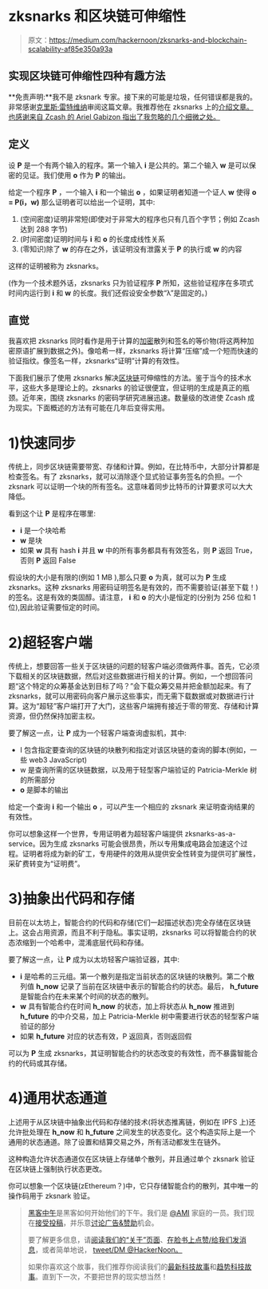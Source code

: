 # zksnarks 和区块链可伸缩性

> 原文：<https://medium.com/hackernoon/zksnarks-and-blockchain-scalability-af85e350a93a>

## 实现区块链可伸缩性四种有趣方法

**免责声明:**我不是 zksnark 专家。接下来的可能是垃圾，任何错误都是我的。非常感谢[克里斯·雷特维纳](/@chriseth)审阅这篇文章。我推荐他在 zksnarks 上的[介绍文章。也感谢来自 Zcash 的 Ariel Gabizon 指出了我忽略的几个细微之处。](http://chriseth.github.io/notes/articles/zksnarks/zksnarks.pdf)

## 定义

设 **P** 是一个有两个输入的程序。第一个输入 **i** 是公共的。第二个输入 **w** 是可以保密的见证。我们使用 **o** 作为 **P** 的输出。

给定一个程序 **P** ，一个输入 **i** 和一个输出 **o** ，如果证明者知道一个证人 **w** 使得 **o = P(i，w)** 那么证明者可以给出一个证明，其中:

1.  (空间密度)证明非常短(即使对于非常大的程序也只有几百个字节；例如 Zcash 达到 288 字节)
2.  (时间密度)证明时间与 **i** 和 **o** 的长度成线性关系
3.  (零知识)除了 **w** 的存在之外，该证明没有泄露关于 **P** 的执行或 **w** 的内容

这样的证明被称为 zksnarks。

(作为一个技术题外话，zksnarks 只为验证程序 **P** 所知，这些验证程序在多项式时间内运行到 **i** 和 **w** 的长度。我们还假设安全参数“λ”是固定的。)

## 直觉

我喜欢把 zksnarks 同时看作是用于计算的[加密](https://hackernoon.com/tagged/cryptographic)散列和签名的等价物(将这两种加密原语扩展到数据之外)。像哈希一样，zksnarks 将计算“压缩”成一个短而快速的验证指纹。像签名一样，zksnarks“证明”计算的有效性。

下面我们展示了使用 zksnarks 解决[区块链](https://hackernoon.com/tagged/blockchain)可伸缩性的方法。鉴于当今的技术水平，这些大多是理论上的。zksnarks 的验证很便宜，但证明的生成是真正的瓶颈。近年来，围绕 zksnarks 的密码学研究进展迅速。数量级的改进使 Zcash 成为现实。下面概述的方法有可能在几年后变得实用。

# 1)快速同步

传统上，同步区块链需要带宽、存储和计算。例如，在比特币中，大部分计算都是检查签名。有了 zksnarks，就可以消除逐个显式验证事务签名的负担。一个 zksnark 可以证明一个块的所有签名。这意味着同步比特币的计算要求可以大大降低。

看到这个让 **P** 是程序在哪里:

*   **i** 是一个块哈希
*   **w** 是块
*   如果 **w** 具有 hash **i** 并且 **w** 中的所有事务都具有有效签名，则 **P** 返回 True，否则 **P** 返回 False

假设块的大小是有限的(例如 1 MB ),那么只要 **o** 为真，就可以为 **P** 生成 zksnarks。这种 zksnarks 用密码证明签名是有效的，而不需要验证(甚至下载！)的签名。这是有效的类固醇。请注意， **i** 和 **o** 的大小是恒定的(分别为 256 位和 1 位),因此验证需要恒定的时间。

# 2)超轻客户端

传统上，想要回答一些关于区块链的问题的轻客户端必须做两件事。首先，它必须下载相关的区块链数据，然后对这些数据进行相关的计算。例如，一个想回答问题“这个特定的众筹基金达到目标了吗？”会下载众筹交易并把金额加起来。有了 zksnarks，就可以用密码向客户展示这些事实，而无需下载数据或对数据进行计算。这为“超轻”客户端打开了大门，这些客户端拥有接近于零的带宽、存储和计算资源，但仍然保持加密主权。

要了解这一点，让 **P** 成为一个轻客户端查询虚拟机，其中:

*   I 包含指定要查询的区块链的块散列和指定对该区块链的查询的脚本(例如，一些 web3 JavaScript)
*   w 是查询所需的区块链数据，以及用于轻型客户端验证的 Patricia-Merkle 树的所需部分
*   **o** 是脚本的输出

给定一个查询 **i** 和一个输出 **o** ，可以产生一个相应的 zksnark 来证明查询结果的有效性。

你可以想象这样一个世界，专用证明者为超轻客户端提供 zksnarks-as-a-service。因为生成 zksnarks 可能会很昂贵，所以专用集成电路会加速这个过程。证明者将成为新的矿工，专用硬件的效用从提供安全性转变为提供可扩展性，采矿费转变为“证明费”。

# 3)抽象出代码和存储

目前在以太坊上，智能合约的代码和存储(它们一起描述状态)完全存储在区块链上。这会占用资源，而且不利于隐私。事实证明，zksnarks 可以将智能合约的状态浓缩到一个哈希中，混淆底层代码和存储。

要了解这一点，让 **P** 成为以太坊轻客户端验证器，其中:

*   **i** 是哈希的三元组。第一个散列是指定当前状态的区块链的块散列。第二个散列值 **h_now** 记录了当前在区块链中表示的智能合约的状态。最后， **h_future** 是智能合约在未来某个时间的状态的散列。
*   **w** 具有智能合约在时间 **h_now** 的状态，加上将状态从 **h_now** 推进到 **h_future** 的中介交易，加上 Patricia-Merkle 树中需要进行状态的轻型客户端验证的部分
*   如果 **h_future** 对应的状态有效，P 返回真，否则返回假

可以为 **P** 生成 zksnarks，其证明智能合约的状态改变的有效性，而不暴露智能合约的代码或其存储。

# **4)通用状态通道**

上述用于从区块链中抽象出代码和存储的技术(将状态推离链，例如在 IPFS 上)还允许批处理在 **h_now** 和 **h_future** 之间发生的状态变化。这个构造实际上是一个通用的状态通道。除了设置和结算交易之外，所有活动都发生在链外。

这种构造允许状态通道仅在区块链上存储单个散列，并且通过单个 zksnark 验证在区块链上强制执行状态更改。

你可以想象一个区块链(zEthereum？)中，它只存储智能合约的散列，其中唯一的操作码用于 zksnark 验证。

> [黑客中午](http://bit.ly/Hackernoon)是黑客如何开始他们的下午。我们是 [@AMI](http://bit.ly/atAMIatAMI) 家庭的一员。我们现在[接受投稿](http://bit.ly/hackernoonsubmission)，并乐意[讨论广告&赞助](mailto:partners@amipublications.com)机会。
> 
> 要了解更多信息，请[阅读我们的“关于”页面](https://goo.gl/4ofytp)、[在脸书上点赞/给我们发消息](http://bit.ly/HackernoonFB)，或者简单地说， [tweet/DM @HackerNoon。](https://goo.gl/k7XYbx)
> 
> 如果你喜欢这个故事，我们推荐你阅读我们的[最新科技故事](http://bit.ly/hackernoonlatestt)和[趋势科技故事](https://hackernoon.com/trending)。直到下一次，不要把世界的现实想当然！